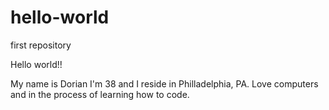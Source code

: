 # hello-world
first repository

Hello world!!

My name is Dorian I'm 38 and I reside in Philladelphia, PA.
Love computers and in the process of learning how to code.
